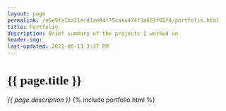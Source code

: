 ```yaml
---
layout: page
permalink: /e5e9fa1ba31ecd1ae84f75caaa474f3a663f05f4/portfolio.html
title: Portfolio
description: Brief summary of the projects I worked on
header-img: 
last-updated: 2021-06-13 3:37 PM
---
```


<h1 class="mx-auto" style="font-family:Courgette;">{{ page.title }}</h1>
<em>{{ page.description }}</em>
{% include portfolio.html %}
